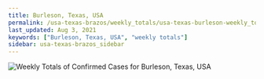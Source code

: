 ```yaml
---
title: Burleson, Texas, USA
permalink: /usa-texas-brazos/weekly_totals/usa-texas-burleson-weekly_totals.html
last_updated: Aug 3, 2021
keywords: ["Burleson, Texas, USA", "weekly totals"]
sidebar: usa-texas-brazos_sidebar
---
```


![Weekly Totals of Confirmed Cases for Burleson, Texas, USA](/covid_tracker/images/graphs/usa-texas-burleson-weekly_totals_graph.png)

